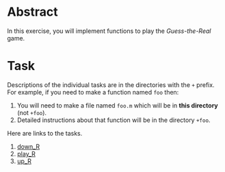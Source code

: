 
# Abstract

In this exercise, you will implement functions to play the *Guess-the-Real* game.


# Task

Descriptions of the individual tasks are in the directories with the `+` prefix.
For example, if you need to make a function named `foo` then:

1. You will need to make a file named `foo.m` which will be in **this directory** (not `+foo`).
1. Detailed instructions about that function will be in the directory `+foo`.

Here are links to the tasks.

1. [down_R](+down_R)
1. [play_R](+play_R)
1. [up_R](+up_R)

